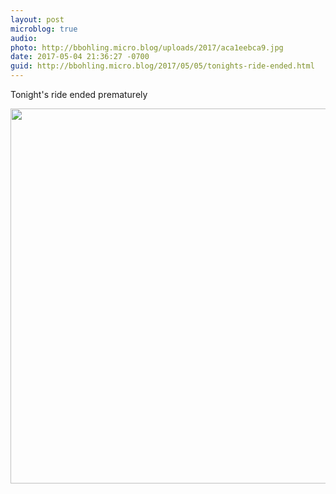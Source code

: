 ```yaml
---
layout: post
microblog: true
audio: 
photo: http://bbohling.micro.blog/uploads/2017/aca1eebca9.jpg
date: 2017-05-04 21:36:27 -0700
guid: http://bbohling.micro.blog/2017/05/05/tonights-ride-ended.html
---
```

Tonight's ride ended prematurely 

<img src="http://bbohling.micro.blog/uploads/2017/aca1eebca9.jpg" width="600" height="600" style="height: auto" />
